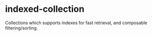# indexed-collection
Collections which supports indexes for fast retrieval, and composable filtering/sorting.
